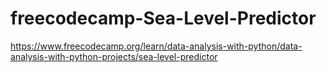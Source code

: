 # freecodecamp-Sea-Level-Predictor
https://www.freecodecamp.org/learn/data-analysis-with-python/data-analysis-with-python-projects/sea-level-predictor
